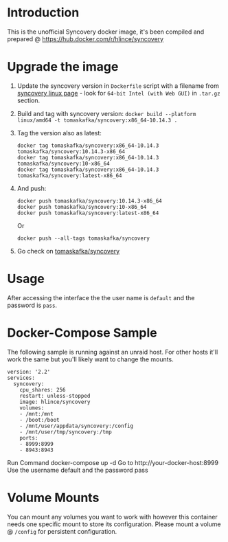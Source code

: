 # Introduction

This is the unofficial Syncovery docker image, it's been compiled and prepared @ https://hub.docker.com/r/hlince/syncovery

# Upgrade the image

1. Update the syncovery version in `Dockerfile` script with a filename from [syncovery linux page](https://www.syncovery.com/syncovery10linux/) - look for `64-bit Intel (with Web GUI)` in `.tar.gz` section.
2. Build and tag with syncovery version: `docker build --platform linux/amd64 -t tomaskafka/syncovery:x86_64-10.14.3 .`
3. Tag the version also as latest:
   ```
   docker tag tomaskafka/syncovery:x86_64-10.14.3 tomaskafka/syncovery:10.14.3-x86_64
   docker tag tomaskafka/syncovery:x86_64-10.14.3 tomaskafka/syncovery:10-x86_64
   docker tag tomaskafka/syncovery:x86_64-10.14.3 tomaskafka/syncovery:latest-x86_64
   ```
4. And push:

   ```
   docker push tomaskafka/syncovery:10.14.3-x86_64
   docker push tomaskafka/syncovery:10-x86_64
   docker push tomaskafka/syncovery:latest-x86_64
   ```

   Or

   `docker push --all-tags tomaskafka/syncovery`

5. Go check on [tomaskafka/syncovery](https://hub.docker.com/repository/docker/tomaskafka/syncovery)

# Usage

After accessing the interface the the user name is `default` and the password is `pass`.

# Docker-Compose Sample

The following sample is running against an unraid host. For other hosts it'll work the same but you'll likely want to change the mounts.

```
version: '2.2'
services:
  syncovery:
    cpu_shares: 256
    restart: unless-stopped
    image: hlince/syncovery
    volumes:
    - /mnt:/mnt
    - /boot:/boot
    - /mnt/user/appdata/syncovery:/config
    - /mnt/user/tmp/syncovery:/tmp
    ports:
    - 8999:8999
    - 8943:8943

```

Run Command docker-compose up -d
Go to http://your-docker-host:8999
Use the username default and the password pass

# Volume Mounts

You can mount any volumes you want to work with however this container needs one specific mount to store its configuration. Please mount a volume @ `/config` for persistent configuration.
